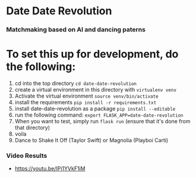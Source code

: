 # Date Date Revolution
### Matchmaking based on AI and dancing paterns

# To set this up for development, do the following:
1) cd into the top directory ```cd date-date-revolution```
2) create a virtual environment in this directory with ```virtualenv venv```
3) Activate the virtual environment ```source venv/bin/activate```
4) install the requirements ```pip install -r requirements.txt```
5) install date-date-revolution as a package ```pip install --editable```
6) run the following command: ```export FLASK_APP=date-date-revolution```
7) When you want to test, simply run ```flask run``` (ensure that it's done from that directory)
8) voila
9) Dance to Shake It Off (Taylor Swift) or Magnolia (Playboi Carti)

### Video Results
- https://youtu.be/IPi1YVkF1iM
